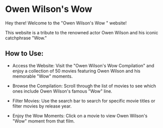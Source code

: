 # Owen Wilson's Wow


Hey there! Welcome to the "Owen Wilson's Wow " website! 

This website is a tribute to the renowned actor Owen Wilson and his iconic catchphrase "Wow." 


## How to Use:
- Access the Website: Visit the "Owen Wilson's Wow Compilation" and enjoy a collection of 50 movies featuring Owen Wilson and his memorable "Wow" moments.

- Browse the Compilation: Scroll through the list of movies to see which ones include Owen Wilson's famous "Wow" line.

- Filter Movies: Use the search bar to search for specific movie titles or filter movies by release year.

- Enjoy the Wow Moments: Click on a movie to view Owen Wilson's "Wow" moment from that film.